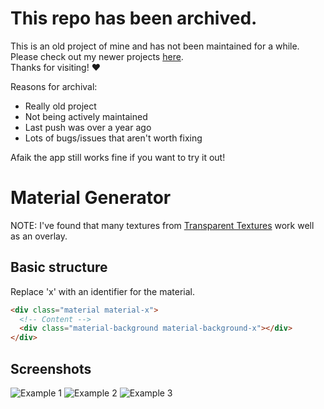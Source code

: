 # This repo has been archived.

This is an old project of mine and has not been maintained for a while. Please check out my newer projects [here](https://github.com/JacobDachenhaus).  
Thanks for visiting! ❤️

Reasons for archival:
- Really old project
- Not being actively maintained
- Last push was over a year ago
- Lots of bugs/issues that aren't worth fixing

Afaik the app still works fine if you want to try it out!

# Material Generator
NOTE: I've found that many textures from [Transparent Textures](https://www.transparenttextures.com/) work well as an overlay.  

## Basic structure
Replace 'x' with an identifier for the material.
```html
<div class="material material-x">
  <!-- Content -->
  <div class="material-background material-background-x"></div>  
</div>
```

## Screenshots
![Example 1](https://i.ibb.co/V3Km9cf/image.png)
![Example 2](https://i.ibb.co/7NwSYTq/image.png)
![Example 3](https://i.ibb.co/H29JxRm/image.png)
